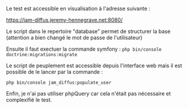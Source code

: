 Le test est accessible en visualisation à l'adresse suivante :

https://jam-diffus.jeremy-hennegrave.net:8080/

Le script dans le repertoire "database" permet de structurer la base (attention a bien changé le mot de passe de l'utilisateur)

Ensuite il faut exectuer la commande symfony : `php bin/console doctrine:migrations:migrate`

Le script de peuplement est accessible depuis l'interface web mais il est possible de le lancer par la commande :

`php bin/console jam_diffus:populate_user`

Enfin, je n'ai pas utiliser phpQuery car cela n'était pas nécessaire et complexifié le test.
